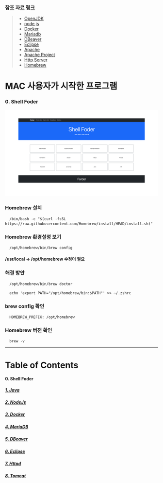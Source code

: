 ### 참조 자료 링크
> * [OpenJDK](https://www.azul.com/downloads/?version=java-19-sts&os=macos&architecture=arm-64-bit&package=jdk)
> * [node.js](https://nodejs.org/en/)
> * [Docker](https://www.docker.com/)
> * [Mariadb](https://mariadb.org/)
> * [DBeaver](https://dbeaver.io/)
> * [Eclipse](https://www.eclipse.org/)
> * [Apache](https://apache.org/)
> * [Apache Project](https://apache.org/index.html#projects-list)
> * [Http Server](https://httpd.apache.org/)
> * [Homebrew](https://brew.sh/index_ko)

# MAC 사용자가 시작한 프로그램
### 0. Shell Foder
<img src="./images/web.png" width="1920"></img>

### Homebrew 설치
```
  /bin/bash -c "$(curl -fsSL https://raw.githubusercontent.com/Homebrew/install/HEAD/install.sh)"
```

### Homebrew 환경설정 보기
```
  /opt/homebrew/bin/brew config
```
#### /usr/local → /opt/homebrew 수정이 필요

### 해결 방안
```
  /opt/homebrew/bin/brew doctor
```
```
  echo 'export PATH="/opt/homebrew/bin:$PATH"' >> ~/.zshrc
```

### brew config 확인
```
  HOMEBREW_PREFIX: /opt/homebrew
```

### Homebrew 버젼 확인
```
  brew -v
```

----

# Table of Contents
#### 0. Shell Foder
##### [1. Java](./page/java)
##### [2. NodeJs](./page/node)
##### [3. Docker](./page/docker)
##### [4. MariaDB](./page/mariadb)
##### [5. DBeaver](./page/dbeaver)
##### [6. Eclipse](./page/eclipse)
##### [7. Httpd](./page/httpd)
##### [8. Tomcat](./page/tomcat)
